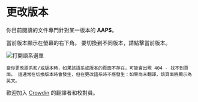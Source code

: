 # 更改版本

你目前閱讀的文件專門針對某一版本的 **AAPS**。

當前版本顯示在螢幕的右下角。 要切換到不同版本，請點擊當前版本。

![打開語系選單](../images/documentation_language_menu.png)

```{warning}
當你更改語系和/或版本時，如果該語系或版本的頁面不存在，可能會出現 404 - 找不到頁面。 這通常在切換版本時會發生，但在更改語系時不應發生：如果尚未翻譯，該頁面將顯示為英文。
```

歡迎加入 [Crowdin](https://crowdin.com/project/androidapsdocs) 的翻譯者和校對員。
